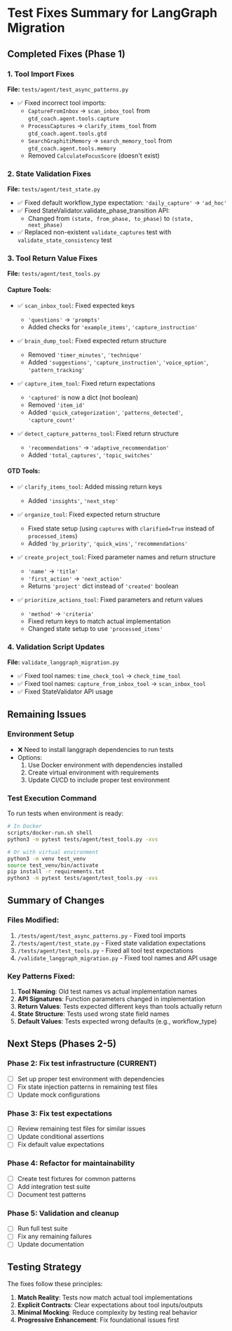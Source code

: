 # Test Fixes Summary for LangGraph Migration

## Completed Fixes (Phase 1)

### 1. Tool Import Fixes
**File:** `tests/agent/test_async_patterns.py`
- ✅ Fixed incorrect tool imports:
  - `CaptureFromInbox` → `scan_inbox_tool` from `gtd_coach.agent.tools.capture`
  - `ProcessCaptures` → `clarify_items_tool` from `gtd_coach.agent.tools.gtd`
  - `SearchGraphitiMemory` → `search_memory_tool` from `gtd_coach.agent.tools.memory`
  - Removed `CalculateFocusScore` (doesn't exist)

### 2. State Validation Fixes
**File:** `tests/agent/test_state.py`
- ✅ Fixed default workflow_type expectation: `'daily_capture'` → `'ad_hoc'`
- ✅ Fixed StateValidator.validate_phase_transition API:
  - Changed from `(state, from_phase, to_phase)` to `(state, next_phase)`
- ✅ Replaced non-existent `validate_captures` test with `validate_state_consistency` test

### 3. Tool Return Value Fixes
**File:** `tests/agent/test_tools.py`

#### Capture Tools:
- ✅ `scan_inbox_tool`: Fixed expected keys
  - `'questions'` → `'prompts'`
  - Added checks for `'example_items'`, `'capture_instruction'`
  
- ✅ `brain_dump_tool`: Fixed expected return structure
  - Removed `'timer_minutes'`, `'technique'`
  - Added `'suggestions'`, `'capture_instruction'`, `'voice_option'`, `'pattern_tracking'`
  
- ✅ `capture_item_tool`: Fixed return expectations
  - `'captured'` is now a dict (not boolean)
  - Removed `'item_id'`
  - Added `'quick_categorization'`, `'patterns_detected'`, `'capture_count'`
  
- ✅ `detect_capture_patterns_tool`: Fixed return structure
  - `'recommendations'` → `'adaptive_recommendation'`
  - Added `'total_captures'`, `'topic_switches'`

#### GTD Tools:
- ✅ `clarify_items_tool`: Added missing return keys
  - Added `'insights'`, `'next_step'`
  
- ✅ `organize_tool`: Fixed expected return structure
  - Fixed state setup (using `captures` with `clarified=True` instead of `processed_items`)
  - Added `'by_priority'`, `'quick_wins'`, `'recommendations'`
  
- ✅ `create_project_tool`: Fixed parameter names and return structure
  - `'name'` → `'title'`
  - `'first_action'` → `'next_action'`
  - Returns `'project'` dict instead of `'created'` boolean
  
- ✅ `prioritize_actions_tool`: Fixed parameters and return values
  - `'method'` → `'criteria'`
  - Fixed return keys to match actual implementation
  - Changed state setup to use `'processed_items'`

### 4. Validation Script Updates
**File:** `validate_langgraph_migration.py`
- ✅ Fixed tool names: `time_check_tool` → `check_time_tool`
- ✅ Fixed tool names: `capture_from_inbox_tool` → `scan_inbox_tool`
- ✅ Fixed StateValidator API usage

## Remaining Issues

### Environment Setup
- ❌ Need to install langgraph dependencies to run tests
- Options:
  1. Use Docker environment with dependencies installed
  2. Create virtual environment with requirements
  3. Update CI/CD to include proper test environment

### Test Execution Command
To run tests when environment is ready:
```bash
# In Docker
scripts/docker-run.sh shell
python3 -m pytest tests/agent/test_tools.py -xvs

# Or with virtual environment
python3 -m venv test_venv
source test_venv/bin/activate
pip install -r requirements.txt
python3 -m pytest tests/agent/test_tools.py -xvs
```

## Summary of Changes

### Files Modified:
1. `/tests/agent/test_async_patterns.py` - Fixed tool imports
2. `/tests/agent/test_state.py` - Fixed state validation expectations
3. `/tests/agent/test_tools.py` - Fixed all tool test expectations
4. `/validate_langgraph_migration.py` - Fixed tool names and API usage

### Key Patterns Fixed:
1. **Tool Naming**: Old test names vs actual implementation names
2. **API Signatures**: Function parameters changed in implementation
3. **Return Values**: Tests expected different keys than tools actually return
4. **State Structure**: Tests used wrong state field names
5. **Default Values**: Tests expected wrong defaults (e.g., workflow_type)

## Next Steps (Phases 2-5)

### Phase 2: Fix test infrastructure (CURRENT)
- [ ] Set up proper test environment with dependencies
- [ ] Fix state injection patterns in remaining test files
- [ ] Update mock configurations

### Phase 3: Fix test expectations
- [ ] Review remaining test files for similar issues
- [ ] Update conditional assertions
- [ ] Fix default value expectations

### Phase 4: Refactor for maintainability
- [ ] Create test fixtures for common patterns
- [ ] Add integration test suite
- [ ] Document test patterns

### Phase 5: Validation and cleanup
- [ ] Run full test suite
- [ ] Fix any remaining failures
- [ ] Update documentation

## Testing Strategy

The fixes follow these principles:
1. **Match Reality**: Tests now match actual tool implementations
2. **Explicit Contracts**: Clear expectations about tool inputs/outputs
3. **Minimal Mocking**: Reduce complexity by testing real behavior
4. **Progressive Enhancement**: Fix foundational issues first